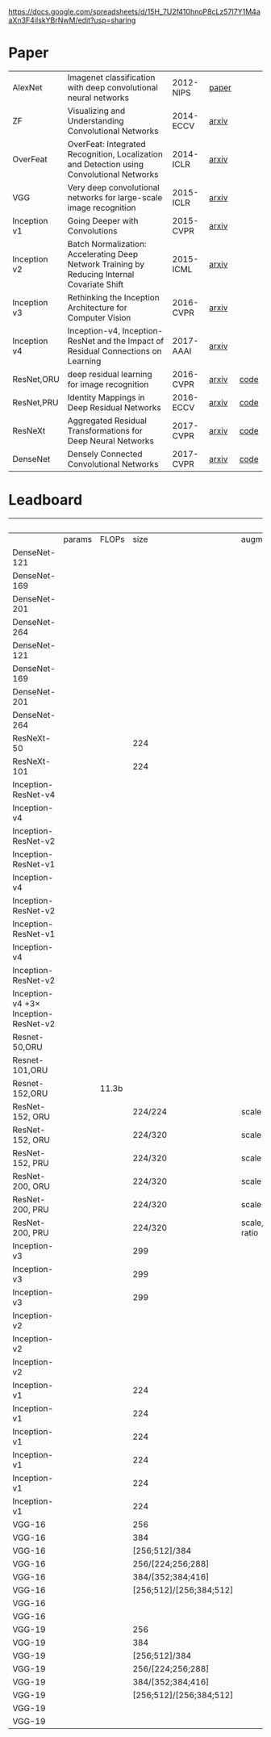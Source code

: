 https://docs.google.com/spreadsheets/d/15H_7U2f410hnoP8cLz57I7Y1M4aaXn3F4iIskYBrNwM/edit?usp=sharing
# Paper
|   |  |  |  |  |
| --- | --- | --- | --- | --- |
|  AlexNet | Imagenet classification with deep convolutional neural networks | 2012-NIPS | [paper](https://papers.nips.cc/paper/4824-imagenet-classification-with-deep-convolutional-neural-networks "paper") |  |
|  ZF | Visualizing and Understanding Convolutional Networks | 2014-ECCV | [arxiv](https://arxiv.org/abs/1311.2901 "arxiv") |  |
|  OverFeat | OverFeat: Integrated Recognition, Localization and Detection using Convolutional Networks | 2014-ICLR | [arxiv](https://arxiv.org/abs/1312.6229 "arxiv") |  |
|  VGG | Very deep convolutional networks for large-scale image recognition | 2015-ICLR | [arxiv](https://arxiv.org/abs/1409.1556 "arxiv") |  |
|  Inception v1 | Going Deeper with Convolutions | 2015-CVPR | [arxiv](https://arxiv.org/abs/1409.4842 "arxiv") |  |
|  Inception v2 | Batch Normalization: Accelerating Deep Network Training by Reducing Internal Covariate Shift | 2015-ICML | [arxiv](https://arxiv.org/abs/1502.03167 "arxiv") |  |
|  Inception v3 | Rethinking the Inception Architecture for Computer Vision | 2016-CVPR | [arxiv](https://arxiv.org/abs/1512.00567 "arxiv") |  |
|  Inception v4 | Inception-v4, Inception-ResNet and the Impact of Residual Connections on Learning | 2017-AAAI | [arxiv](https://arxiv.org/abs/1602.07261 "arxiv") |  |
|  ResNet,ORU | deep residual learning for image recognition | 2016-CVPR | [arxiv](https://arxiv.org/abs/1512.03385 "arxiv") | [code](https://github.com/KaimingHe/deep-residual-networks "code") |
|  ResNet,PRU | Identity Mappings in Deep Residual Networks | 2016-ECCV | [arxiv](https://arxiv.org/abs/1603.05027 "arxiv") | [code](https://github.com/KaimingHe/resnet-1k-layers "code") |
|  ResNeXt | Aggregated Residual Transformations for Deep Neural Networks | 2017-CVPR | [arxiv](https://arxiv.org/abs/1611.05431 "arxiv") | [code](https://github.com/facebookresearch/ResNeXt "code") |
|  DenseNet | Densely Connected Convolutional Networks | 2017-CVPR | [arxiv](https://arxiv.org/abs/1608.06993 "arxiv") | [code](https://github.com/liuzhuang13/DenseNet "code") |

# Leadboard
|   |  |  |  |  |  |  | ILSVRC2012 |  |
| :--- | :--- | :--- | :--- | :--- | :--- | :--- | :--- | --- |
|   | params | FLOPs | size | augmentation | model | crops | top1 | top5 |
|  DenseNet-121 |  |  |  |  | 1 | 1 | 25.02 | 7.71 |
|  DenseNet-169 |  |  |  |  | 1 | 1 | 23.8 | 6.85 |
|  DenseNet-201 |  |  |  |  | 1 | 1 | 22.58 | 6.34 |
|  DenseNet-264 |  |  |  |  | 1 | 1 | 22.15 | 6.12 |
|  DenseNet-121 |  |  |  |  | 1 | 10 | 23.61 | 6.66 |
|  DenseNet-169 |  |  |  |  | 1 | 10 | 22.08 | 5.92 |
|  DenseNet-201 |  |  |  |  | 1 | 10 | 21.46 | 5.54 |
|  DenseNet-264 |  |  |  |  | 1 | 10 | 20.8 | 5.29 |
|  ResNeXt-50 |  |  | 224 |  | 1 | 1 | 24.4 | 6.6 |
|  ResNeXt-101 |  |  | 224 |  | 1 | 1 | 22.2 | 5.7 |
|  Inception-ResNet-v4 |  |  |  |  | 1 | 1 | 21.3 | 5.5 |
|  Inception-v4 |  |  |  |  | 1 | 1 | 20 | 5 |
|  Inception-ResNet-v2 |  |  |  |  | 1 | 1 | 19.9 | 4.9 |
|  Inception-ResNet-v1 |  |  |  |  | 1 | 12 | 19.8 | 4.6 |
|  Inception-v4 |  |  |  |  | 1 | 12 | 18.7 | 4.2 |
|  Inception-ResNet-v2 |  |  |  |  | 1 | 12 | 18.7 | 4.1 |
|  Inception-ResNet-v1 |  |  |  |  | 1 | 144 | 18.8 | 4.3 |
|  Inception-v4 |  |  |  |  | 1 | 144 | 17.7 | 3.8 |
|  Inception-ResNet-v2 |  |  |  |  | 1 | 144 | 17.8 | 3.7 |
|  Inception-v4 +3× Inception-ResNet-v2 |  |  |  |  | 4 | 144 | 16.5 | 3.1 |
|  Resnet-50,ORU |  |  |  |  | 1 |  | 20.74 | 5.25 |
|  Resnet-101,ORU |  |  |  |  | 1 |  | 19.87 | 4.6 |
|  Resnet-152,ORU |  | 11.3b |  |  | 1 |  | 19.38 | 4.49 |
|  ResNet-152, ORU |  |  | 224/224 | scale | 1 |  | 23 | 6.7 |
|  ResNet-152, ORU |  |  | 224/320 | scale | 1 |  | 21.3 | 5.5 |
|  ResNet-152, PRU |  |  | 224/320 | scale | 1 |  | 21.1 | 5.5 |
|  ResNet-200, ORU |  |  | 224/320 | scale | 1 |  | 21.8 | 6 |
|  ResNet-200, PRU |  |  | 224/320 | scale | 1 |  | 20.7 | 5.3 |
|  ResNet-200, PRU |  |  | 224/320 | scale,asp ratio | 1 |  | 20.1 | 4.8 |
|  Inception-v3 |  |  | 299 |  | 1 | 12 | 19.47 | 4.48 |
|  Inception-v3 |  |  | 299 |  | 1 | 144 | 18.77 | 4.2 |
|  Inception-v3 |  |  | 299 |  | 4 | 144 | 17.2 | 3.58 |
|  Inception-v2 |  |  |  |  | 1 | 1 | 25.2 | 7.82 |
|  Inception-v2 |  |  |  |  | 1 | 144 | 21.99 | 5.82 |
|  Inception-v2 |  |  |  |  | 6 | 144 | 20.1 | 4.9 |
|  Inception-v1 |  |  | 224 |  | 1 | 1 |  | 10.07 |
|  Inception-v1 |  |  | 224 |  | 1 | 10 |  | 9.15 |
|  Inception-v1 |  |  | 224 |  | 1 | 144 |  | 7.89 |
|  Inception-v1 |  |  | 224 |  | 7 | 1 |  | 8.09 |
|  Inception-v1 |  |  | 224 |  | 7 | 10 |  | 7.62 |
|  Inception-v1 |  |  | 224 |  | 7 | 144 |  | 6.67 |
|  VGG-16 |  |  | 256 |  |  |  | 27 | 8.8 |
|  VGG-16 |  |  | 384 |  |  |  | 26.8 | 8.7 |
|  VGG-16 |  |  | [256;512]/384 |  |  |  | 25.6 | 8.1 |
|  VGG-16 |  |  | 256/[224;256;288] |  |  |  | 26.6 | 8.6 |
|  VGG-16 |  |  | 384/[352;384;416] |  |  |  | 26.5 | 8.6 |
|  VGG-16 |  |  | [256;512]/[256;384;512] |  |  |  | 26.5 | 7.5 |
|  VGG-16 |  |  |  |  |  |  | 24.6 | 7.5 |
|  VGG-16 |  |  |  |  |  |  | 24.4 | 7.2 |
|  VGG-19 |  |  | 256 |  |  |  | 27.3 | 9 |
|  VGG-19 |  |  | 384 |  |  |  | 26.9 | 8.7 |
|  VGG-19 |  |  | [256;512]/384 |  |  |  | 25.5 | 8 |
|  VGG-19 |  |  | 256/[224;256;288] |  |  |  | 26.9 | 8.7 |
|  VGG-19 |  |  | 384/[352;384;416] |  |  |  | 26.7 | 8.6 |
|  VGG-19 |  |  | [256;512]/[256;384;512] |  |  |  | 24.8 | 7.5 |
|  VGG-19 |  |  |  |  |  |  | 24.6 | 7.4 |
|  VGG-19 |  |  |  |  |  |  | 24.4 | 7.1 |


<!--stackedit_data:
eyJoaXN0b3J5IjpbLTE5MTYzNzgzMDgsLTE3NTY5MzMyNTEsMj
A3NzgwMDY5Niw3MzA5OTgxMTZdfQ==
-->